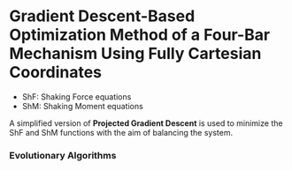 # Gradient Descent-Based Optimization Method of a Four-Bar Mechanism Using Fully Cartesian Coordinates

- ShF: Shaking Force equations
- ShM: Shaking Moment equations

A simplified version of **Projected Gradient Descent** is used to minimize
the ShF and ShM functions with the aim of balancing the system.



### Evolutionary Algorithms